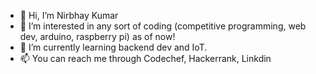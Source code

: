 - 👋 Hi, I’m Nirbhay Kumar
- 👀 I’m interested in any sort of coding (competitive programming, web dev, arduino, raspberry pi) as of now!
- 🌱 I’m currently learning backend dev and IoT.
- 📫 You can reach me through Codechef, Hackerrank, Linkdin

<!---
Nirbhay97/Nirbhay97 is a ✨ special ✨ repository because its `README.md` (this file) appears on your GitHub profile.
You can click the Preview link to take a look at your changes.
--->
